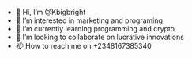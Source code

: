 - 👋 Hi, I’m @Kbigbright
- 👀 I’m interested in marketing and programing
- 🌱 I’m currently learning programming and crypto
- 💞️ I’m looking to collaborate on lucrative innovations
- 📫 How to reach me on +2348167385340

<!---
Kbigbright/Kbigbright is a ✨ special ✨ repository because its `README.md` (this file) appears on your GitHub profile.
You can click the Preview link to take a look at your changes.
--->
